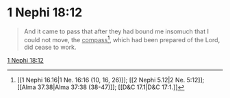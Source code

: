 # 1 Nephi 18:12

> And it came to pass that after they had bound me insomuch that I could not move, the <u>compass</u>[^a], which had been prepared of the Lord, did cease to work.

[1 Nephi 18:12](https://www.churchofjesuschrist.org/study/scriptures/bofm/1-ne/18?lang=eng&id=p12#p12)


[^a]: [[1 Nephi 16.16|1 Ne. 16:16 (10, 16, 26)]]; [[2 Nephi 5.12|2 Ne. 5:12]]; [[Alma 37.38|Alma 37:38 (38-47)]]; [[D&C 17.1|D&C 17:1.]]
